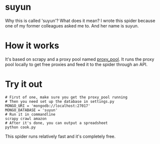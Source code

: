 suyun
======

Why this is called 'suyun'? What does it mean? I wrote this spider because one of my former colleagues asked me to. And her name is suyun. 

# How it works

It's based on scrapy and a proxy pool named [proxy_pool](https://github.com/jhao104/proxy_pool). It runs the proxy pool locally to get free proxies and feed it to the spider through an API.

# Try it out

```
# First of one, make sure you get the proxy_pool running
# Then you need set up the database in settings.py
MONGO_URI = 'mongodb://localhost:27017'
MONGO_DATABASE = 'suyun'
# Run it in commandline
scrapy crawl amazon
# After it's done, you can output a spreadsheet
python cook.py
```

This spider runs relatively fast and it's completely free.
